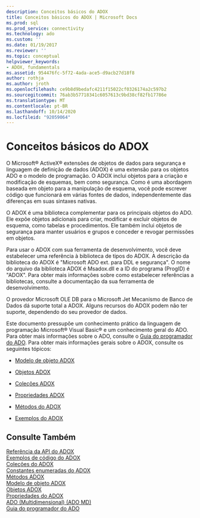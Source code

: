 ```yaml
---
description: Conceitos básicos do ADOX
title: Conceitos básicos do ADOX | Microsoft Docs
ms.prod: sql
ms.prod_service: connectivity
ms.technology: ado
ms.custom: ''
ms.date: 01/19/2017
ms.reviewer: ''
ms.topic: conceptual
helpviewer_keywords:
- ADOX, fundamentals
ms.assetid: 954476fc-5f72-4ada-ace5-d9acb27d18f8
author: rothja
ms.author: jroth
ms.openlocfilehash: ce9b8d9bedafc4211f15022cf0326174a2c597b2
ms.sourcegitcommit: 76ab3b57718341c6057613c9bd38cf82fb17786e
ms.translationtype: MT
ms.contentlocale: pt-BR
ms.lasthandoff: 10/14/2020
ms.locfileid: "92059064"
---
```

# <a name="adox-fundamentals"></a>Conceitos básicos do ADOX
O Microsoft® ActiveX® extensões de objetos de dados para segurança e linguagem de definição de dados (ADOX) é uma extensão para os objetos ADO e o modelo de programação. O ADOX inclui objetos para a criação e modificação de esquemas, bem como segurança. Como é uma abordagem baseada em objeto para a manipulação de esquema, você pode escrever código que funcionará em várias fontes de dados, independentemente das diferenças em suas sintaxes nativas.  
  
 O ADOX é uma biblioteca complementar para os principais objetos do ADO. Ele expõe objetos adicionais para criar, modificar e excluir objetos de esquema, como tabelas e procedimentos. Ele também inclui objetos de segurança para manter usuários e grupos e conceder e revogar permissões em objetos.  
  
 Para usar o ADOX com sua ferramenta de desenvolvimento, você deve estabelecer uma referência à biblioteca de tipos do ADOX. A descrição da biblioteca do ADOX é "Microsoft ADO ext. para DDL e segurança". O nome do arquivo da biblioteca ADOX é Msadox.dll e a ID do programa (ProgID) é "ADOX". Para obter mais informações sobre como estabelecer referências a bibliotecas, consulte a documentação da sua ferramenta de desenvolvimento.  
  
 O provedor Microsoft OLE DB para o Microsoft Jet Mecanismo de Banco de Dados dá suporte total a ADOX. Alguns recursos do ADOX podem não ter suporte, dependendo do seu provedor de dados.  
  
 Este documento pressupõe um conhecimento prático da linguagem de programação Microsoft® Visual Basic® e um conhecimento geral do ADO. Para obter mais informações sobre o ADO, consulte o [Guia do programador do ADO](../ado-programmer-s-guide.md). Para obter mais informações gerais sobre o ADOX, consulte os seguintes tópicos:  
  
-   [Modelo de objeto ADOX](../../reference/adox-api/adox-object-model.md)  
  
-   [Objetos ADOX](../../reference/adox-api/adox-objects.md)  
  
-   [Coleções ADOX](../../reference/adox-api/adox-collections.md)  
  
-   [Propriedades ADOX](../../reference/adox-api/adox-properties.md)  
  
-   [Métodos do ADOX](../../reference/adox-api/adox-methods.md)  
  
-   [Exemplos do ADOX](../../reference/adox-api/adox-code-examples.md)  
  
## <a name="see-also"></a>Consulte Também  
 [Referência da API do ADOX](../../reference/adox-api/adox-object-model.md?view=sql-server-ver15&preserve-view=true)   
 [Exemplos de código do ADOX](../../reference/adox-api/adox-code-examples.md)   
 [Coleções do ADOX](../../reference/adox-api/adox-collections.md)   
 [Constantes enumeradas do ADOX](../../reference/adox-api/adox-enumerated-constants.md)   
 [Métodos ADOX](../../reference/adox-api/adox-methods.md)   
 [Modelo de objeto ADOX](../../reference/adox-api/adox-object-model.md)   
 [Objetos ADOX](../../reference/adox-api/adox-objects.md)   
 [Propriedades do ADOX](../../reference/adox-api/adox-properties.md)   
 [ADO (Multidimensional) (ADO MD)](../multidimensional/ado-multidimensional-ado-md.md)   
 [Guia do programador do ADO](../ado-programmer-s-guide.md)
